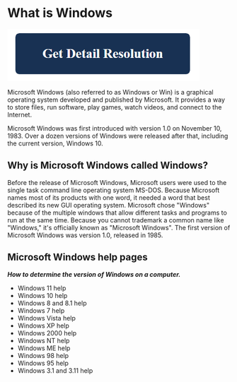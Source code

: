 # What is Windows

[![What is windows](blue.png)](https://github.com/metawords/what.is.windows)

Microsoft Windows (also referred to as Windows or Win) is a graphical operating system developed and published by Microsoft. It provides a way to store files, run software, play games, watch videos, and connect to the Internet.

Microsoft Windows was first introduced with version 1.0 on November 10, 1983. Over a dozen versions of Windows were released after that, including the current version, Windows 10.

## Why is Microsoft Windows called Windows?


Before the release of Microsoft Windows, Microsoft users were used to the single task command line operating system MS-DOS. Because Microsoft names most of its products with one word, it needed a word that best described its new GUI operating system. Microsoft chose "Windows" because of the multiple windows that allow different tasks and programs to run at the same time. Because you cannot trademark a common name like "Windows," it's officially known as "Microsoft Windows". The first version of Microsoft Windows was version 1.0, released in 1985.


## Microsoft Windows help pages


_**How to determine the version of Windows on a computer.**_

* Windows 11 help
* Windows 10 help
* Windows 8 and 8.1 help
* Windows 7 help
* Windows Vista help
* Windows XP help
* Windows 2000 help
* Windows NT help
* Windows ME help
* Windows 98 help
* Windows 95 help
* Windows 3.1 and 3.11 help
